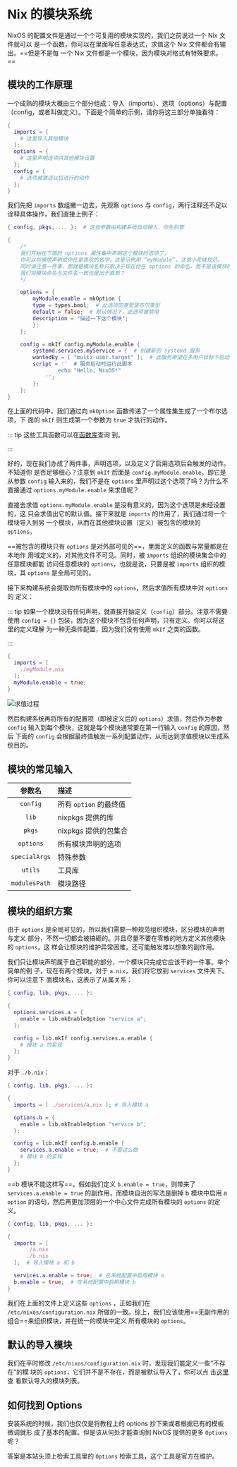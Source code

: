 # Nix 的模块系统

NixOS 的配置文件是通过一个个可复用的模块实现的，我们之前说过一个 Nix 文件就可以
是一个函数，你可以在里面写任意表达式，求值这个 Nix 文件都会有输出。==但是不是每
一个 Nix 文件都是一个模块，因为模块对格式有特殊要求。==

## 模块的工作原理

一个成熟的模块大概由三个部分组成：导入（imports）、选项（options）与配置
（config，或者叫做定义）。下面是个简单的示例，请你将这三部分单独看待：

```nix
{
  imports = [
    # 这里导入其他模块
  ];
  options = {
    # 这里声明选项供其他模块设置
  };
  config = {
    # 选项被激活以后进行的动作
  };
}
```

我们先把 `imports` 数组撇一边去，先观察 `options` 与 `config`，两行注释还不足以
诠释具体操作，我们直接上例子：

```nix
{ config, pkgs, ... }:  # 这些参数由构建系统自动输入，你先别管

{
    /*
    我们开始在下面的 options 属性集中声明这个模块的选项了，
    你可以将模块声明成你任意喜欢的名字，这里示例用 “myModule”，注意小驼峰规范。
    同时请注意一件事，那就是模块名称只取决于现在你在 options 的命名，而不是该模块的文件名，
    我们将模块命名与文件名一致也是出于直观？
    */

    options = {
        myModule.enable = mkOption {
        type = types.bool;  # 此选项的类型是布尔类型
        default = false;  # 默认情况下，此选项被禁用
        description = "描述一下这个模块";
        };
    };

    config = mkIf config.myModule.enable {
        systemd.services.myService = {  # 创建新的 systemd 服务
        wantedBy = [ "multi-user.target" ];  # 此服务希望在多用户目标下启动
        script = ''  # 服务启动时运行此脚本
                echo "Hello, NixOS!"
            '';
        };
    };
}
```

在上面的代码中，我们通过向 `mkOption` 函数传递了一个属性集生成了一个布尔选项，下
面的 `mkIf` 则生成第一个参数为 `true` 才执行的动作。

<!-- prettier-ignore -->
::: tip
这些工具函数可以在[函数库](https://nixos-cn.org/tutorials/lang/Utils.html)查询
到。

<!-- prettier-ignore -->
:::

好的，现在我们办成了两件事，声明选项，以及定义了启用选项后会触发的动作。不知道你
是否足够细心？注意到 `mkIf` 后面是 `config.myModule.enable`，即它是从参数
`config` 输入来的，我们不是在 `options` 里声明过这个选项了吗？为什么不直接通过
`options.myModule.enable` 来求值呢？

直接去求值 `options.myModule.enable` 是没有意义的，因为这个选项是未经设置的，这
只会求值出它的默认值。接下来就是 `imports` 的作用了，我们通过将一个模块导入到另
一个模块，从而在其他模块设置（定义）被包含的模块的 `options`。

==被包含的模块只有 `options` 是对外部可见的==，里面定义的函数与常量都是在本地作
用域定义的，对其他文件不可见。同时，被 `imports` 组织的模块集合中的任意模块都能
访问任意模块的 `options`，也就是说，只要是被 `imports` 组织的模块，其 `options`
是全局可见的。

接下来构建系统会提取你所有模块中的 `options`，然后求值所有模块中对 `options` 的
定义：

<!-- prettier-ignore -->
::: tip
如果一个模块没有任何声明，就直接开始定义（`config`）部分。注意不需要使用
`config = {}` 包装，因为这个模块不包含任何声明，只有定义。你可以将这里的定义理解
为一种无条件配置，因为我们没有使用 `mkIf` 之类的函数。

<!-- prettier-ignore -->
:::

```nix
{
  imports = [
    ./myModule.nix
  ];
  myModule.enable = true;
}
```

![求值过程](/images/Module/ModulesEval.svg)

然后构建系统再将所有的配置项（即被定义后的 `options`）求值，然后作为参数
`config` 输入到每个模块，这就是每个模块通常要在第一行输入 `config` 的原因，然后
下面的 `config` 会根据最终值触发一系列配置动作，从而达到求值模块以生成系统目的。

## 模块的常见输入

|    参数名     | 描述                   |
| :-----------: | :--------------------- |
|   `config`    | 所有 `option` 的最终值 |
|     `lib`     | nixpkgs 提供的库       |
|    `pkgs`     | nixpkgs 提供的包集合   |
|   `options`   | 所有模块声明的选项     |
| `specialArgs` | 特殊参数               |
|    `utils`    | 工具库                 |
| `modulesPath` | 模块路径               |

## 模块的组织方案

由于 `options` 是全局可见的，所以我们需要一种规范组织模块，区分模块的声明与定义
部分，不然一切都会被搞砸的。并且尽量不要在零散的地方定义其他模块的 `options`，这
样会让模块的维护异常困难，还可能触发难以想象的副作用。

我们只让模块声明属于自己职能的部分，一个模块只完成它应该干的一件事。举个简单的例
子，现在有两个模块，对于 `a.nix`，我们将它放到 `services` 文件夹下。你可以注意下
面模块名，这表示了从属关系：

```nix
{ config, lib, pkgs, ... }:

{
  options.services.a = {
    enable = lib.mkEnableOption "service a";
  };

  config = lib.mkIf config.services.a.enable {
    # 模块 a 的实现
  };
}
```

对于 `./b.nix`：

```nix
{ config, lib, pkgs, ... }:

{
  imports = [ ./services/a.nix ]; # 导入模块 a

  options.b = {
    enable = lib.mkEnableOption "service b";
  };

  config = lib.mkIf config.b.enable {
    services.a.enable = true;  # 不要这么做
    # 模块 b 的实现
  };
}
```

==b 模块不能这样写==。假如我们定义 `b.enable = true`，则带来了
`services.a.enable = true` 的副作用，而模块自治的写法是删掉 b 模块中启用 a
`option` 的语句，然后再更加顶层的一个中心文件完成所有模块的 `options` 的定义。

```nix
{ config, lib, pkgs, ... }:

{
  imports = [
      ./a.nix
      ./b.nix
  ];  # 导入模块 a 和 b

  services.a.enable = true;  # 在系统配置中启用模块 a
  b.enable = true;  # 在系统配置中启用模块 b
}
```

我们在上面的文件上定义这些 `options` ，正如我们在 `/etc/nixos/configuration.nix`
所做的一致。综上，我们应该使用==无副作用的组合==来组织模块，并在统一的模块中定义
所有模块的 `options`。

## 默认的导入模块

我们在平时修改 `/etc/nixos/configuration.nix` 时，发现我们能定义一些“不存在”的模
块的 `options`，它们并不是不存在，而是被默认导入了，你可以点
击[这里](https://github.com/NixOS/nixpkgs/blob/master/nixos/modules/module-list.nix)查
看默认导入的模块列表。

## 如何找到 Options

安装系统的时候，我们也仅仅是将教程上的 options 抄下来或者根据已有的模板微调就形
成了基本的配置。但是该从何处才能查询到 NixOS 提供的更多 `Options` 呢？

答案是本站头顶上检索工具里的 `Options` 检索工具，这个工具是官方在维护。
